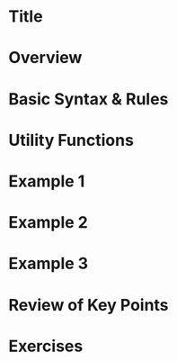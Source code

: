# Title

# Overview

# Basic Syntax & Rules

# Utility Functions

# Example 1

# Example 2

# Example 3

# Review of Key Points

# Exercises
